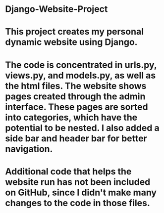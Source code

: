 # Django-Website-Project
# This project creates my personal dynamic website using Django. 
# The code is concentrated in urls.py, views.py, and models.py, as well as the html files. The website shows pages created through the admin interface. These pages are sorted into categories, which have the potential to be nested. I also added a side bar and header bar for better navigation.
# Additional code that helps the website run has not been included on GitHub, since I didn't make many changes to the code in those files.
